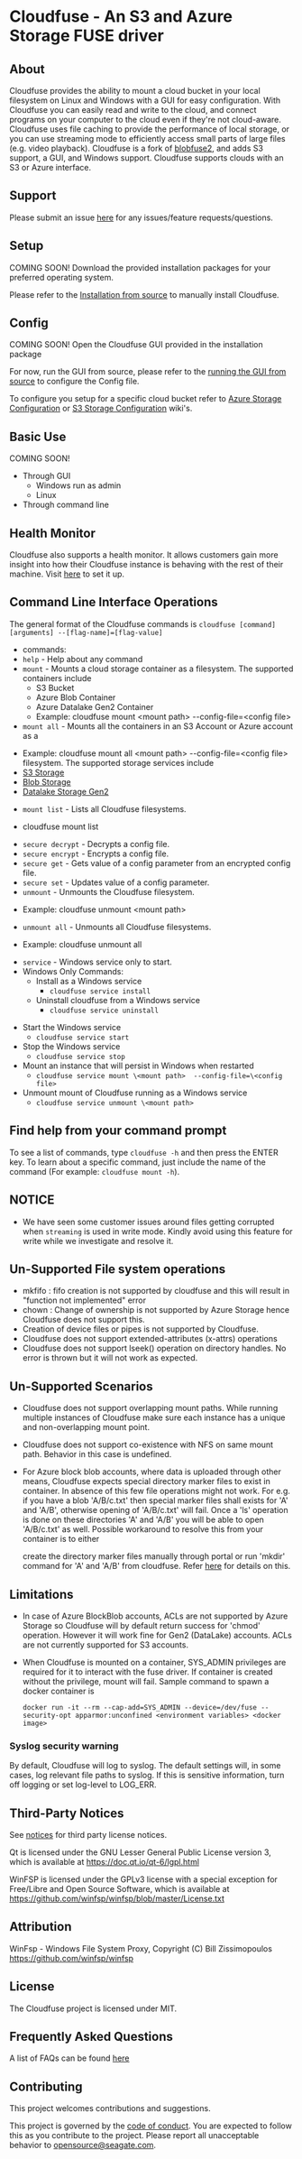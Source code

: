 # Cloudfuse - An S3 and Azure Storage FUSE driver
## About
Cloudfuse provides the ability to mount a cloud bucket in your local filesystem on Linux and Windows with a GUI for easy configuration.
With Cloudfuse you can easily read and write to the cloud, and connect programs on your computer to the cloud even if they're not cloud-aware.
Cloudfuse uses file caching to provide the performance of local storage, or you can use streaming mode to efficiently access small parts of large files (e.g. video playback).
Cloudfuse is a fork of [blobfuse2](https://github.com/Azure/azure-storage-fuse), and adds S3 support, a GUI, and Windows support.
Cloudfuse supports clouds with an S3 or Azure interface.

## Support
Please submit an issue
[here](https://github.com/Seagate/cloudfuse/issues) for any issues/feature
requests/questions.

## Setup
COMING SOON!
Download the provided installation packages for your preferred operating system. 

Please refer to the [Installation from source](https://github.com/Seagate/cloudfuse/wiki/Installation-From-Source) to 
manually install Cloudfuse.

## Config
COMING SOON!
Open the Cloudfuse GUI provided in the installation package

For now, run the GUI from source, please refer to the [running the GUI from source](https://github.com/Seagate/cloudfuse/wiki/Running-the-GUI-from-source)
to configure the Config file. 

To configure you setup for a specific cloud bucket refer to [Azure Storage Configuration](https://github.com/Seagate/cloudfuse/wiki/Azure-Storage-Configuration) or [S3 Storage Configuration](https://github.com/Seagate/cloudfuse/wiki/S3-Storage-Configuration) wiki's.

## Basic Use
COMING SOON!

- Through GUI
  * Windows run as admin
  * Linux
- Through command line

## Health Monitor
Cloudfuse also supports a health monitor. It allows customers gain more insight
into how their Cloudfuse instance is behaving with the rest of their machine.
Visit [here](https://github.com/Seagate/cloudfuse/wiki/Health-Monitor) to set it up.

## Command Line Interface Operations
The general format of the Cloudfuse commands is `cloudfuse [command] [arguments]
--[flag-name]=[flag-value]`
* commands:
* `help` - Help about any command
* `mount` - Mounts a cloud storage container as a filesystem. The supported
  containers include
  - S3 Bucket
  - Azure Blob Container
  - Azure Datalake Gen2 Container
  - Example: cloudfuse mount \<mount path> --config-file=\<config file>
* `mount all` - Mounts all the containers in an S3 Account or Azure account as a
 - Example: cloudfuse mount all \<mount path> --config-file=\<config file>
  filesystem. The supported storage services include
  - [S3 Storage](https://aws.amazon.com/s3/)
  - [Blob Storage](https://docs.microsoft.com/en-us/azure/storage/blobs/storage-blobs-introduction)
  - [Datalake Storage Gen2](https://docs.microsoft.com/en-us/azure/storage/blobs/data-lake-storage-introduction)
* `mount list` - Lists all Cloudfuse filesystems.
 - cloudfuse mount list
* `secure decrypt` - Decrypts a config file.
* `secure encrypt` - Encrypts a config file.
* `secure get` - Gets value of a config parameter from an encrypted config file.
* `secure set` - Updates value of a config parameter.
* `unmount` - Unmounts the Cloudfuse filesystem.
 - Example: cloudfuse unmount \<mount path>
* `unmount all` - Unmounts all Cloudfuse filesystems.
 - Example: cloudfuse unmount all
* `service` - Windows service only to start.
* Windows Only Commands:
  - Install as a Windows service
      * `cloudfuse service install`
  - Uninstall cloudfuse from a Windows service
      * `cloudfuse service uninstall`
- Start the Windows service
    * `cloudfuse service start`
- Stop the Windows service
    * `cloudfuse service stop`
- Mount an instance that will persist in Windows when restarted
    * `cloudfuse service mount \<mount path>  --config-file=\<config file>`
- Unmount mount of Cloudfuse running as a Windows service
    * `cloudfuse service unmount \<mount path>`

## Find help from your command prompt
To see a list of commands, type `cloudfuse -h` and then press the ENTER key. To
learn about a specific command, just include the name of the command (For
example: `cloudfuse mount -h`).


## NOTICE
- We have seen some customer issues around files getting corrupted when `streaming` is used in write mode. Kindly avoid using this feature for write while we investigate and resolve it.

## Un-Supported File system operations
- mkfifo : fifo creation is not supported by cloudfuse and this will result in
  "function not implemented" error
- chown  : Change of ownership is not supported by Azure Storage hence Cloudfuse
  does not support this.
- Creation of device files or pipes is not supported by Cloudfuse.
- Cloudfuse does not support extended-attributes (x-attrs) operations
- Cloudfuse does not support lseek() operation on directory handles. No error is thrown but it will not work as expected.

## Un-Supported Scenarios
- Cloudfuse does not support overlapping mount paths. While running multiple
  instances of Cloudfuse make sure each instance has a unique and
  non-overlapping mount point.
- Cloudfuse does not support co-existence with NFS on same mount path. Behavior
  in this case is undefined.
- For Azure block blob accounts, where data is uploaded through other means,
  Cloudfuse expects special directory marker files to exist in container. In
  absence of this few file operations might not work. For e.g. if you have a
  blob 'A/B/c.txt' then special marker files shall exists for 'A' and 'A/B',
  otherwise opening of 'A/B/c.txt' will fail. Once a 'ls' operation is done on
  these directories 'A' and 'A/B' you will be able to open 'A/B/c.txt' as well.
  Possible workaround to resolve this from your container is to either

  create the directory marker files manually through portal or run 'mkdir'
  command for 'A' and 'A/B' from cloudfuse. Refer
  [here](https://github.com/Azure/azure-storage-fuse/issues/866) for details on
  this.

## Limitations
- In case of Azure BlockBlob accounts, ACLs are not supported by Azure Storage
  so Cloudfuse will by default return success for 'chmod' operation. However it
  will work fine for Gen2 (DataLake) accounts. ACLs are not currently supported
  for S3 accounts.
- When Cloudfuse is mounted on a container, SYS_ADMIN privileges are required
  for it to interact with the fuse driver. If container is created without the
  privilege, mount will fail. Sample command to spawn a docker container is

    `docker run -it --rm --cap-add=SYS_ADMIN --device=/dev/fuse --security-opt
    apparmor:unconfined <environment variables> <docker image>`

### Syslog security warning
By default, Cloudfuse will log to syslog. The default settings will, in some
cases, log relevant file paths to syslog. If this is sensitive information, turn
off logging or set log-level to LOG_ERR.  

## Third-Party Notices
See [notices](./NOTICE) for third party license notices.

Qt is licensed under the GNU Lesser General Public License version 3, which is available at https://doc.qt.io/qt-6/lgpl.html

WinFSP is licensed under the GPLv3 license with a special exception for Free/Libre and Open Source Software, which is available at https://github.com/winfsp/winfsp/blob/master/License.txt

## Attribution
WinFsp - Windows File System Proxy, Copyright (C) Bill Zissimopoulos https://github.com/winfsp/winfsp

## License
The Cloudfuse project is licensed under MIT.

## Frequently Asked Questions
A list of FAQs can be found [here](https://github.com/Seagate/cloudfuse/wiki/Frequently-Asked-Questions)

## Contributing
This project welcomes contributions and suggestions.

This project is governed by the [code of conduct](CODE_OF_CONDUCT.md). You are
expected to follow this as you contribute to the project. Please report all
unacceptable behavior to
[opensource@seagate.com](mailto:opensource@seagate.com).
